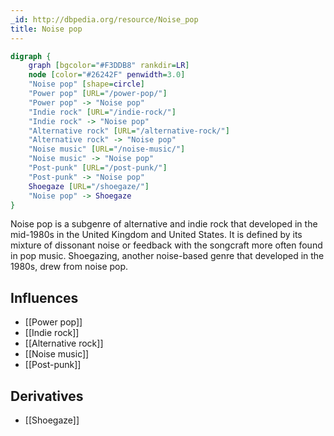 ```yaml
---
_id: http://dbpedia.org/resource/Noise_pop
title: Noise pop
---
```


```dot
digraph {
	graph [bgcolor="#F3DDB8" rankdir=LR]
	node [color="#26242F" penwidth=3.0]
	"Noise pop" [shape=circle]
	"Power pop" [URL="/power-pop/"]
	"Power pop" -> "Noise pop"
	"Indie rock" [URL="/indie-rock/"]
	"Indie rock" -> "Noise pop"
	"Alternative rock" [URL="/alternative-rock/"]
	"Alternative rock" -> "Noise pop"
	"Noise music" [URL="/noise-music/"]
	"Noise music" -> "Noise pop"
	"Post-punk" [URL="/post-punk/"]
	"Post-punk" -> "Noise pop"
	Shoegaze [URL="/shoegaze/"]
	"Noise pop" -> Shoegaze
}
```

Noise pop is a subgenre of alternative and indie rock that developed in the mid-1980s in the United Kingdom and United States. It is defined by its mixture of dissonant noise or feedback with the songcraft more often found in pop music. Shoegazing, another noise-based genre that developed in the 1980s, drew from noise pop.

## Influences
- [[Power pop]]
- [[Indie rock]]
- [[Alternative rock]]
- [[Noise music]]
- [[Post-punk]]

## Derivatives
- [[Shoegaze]]
